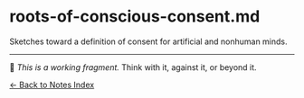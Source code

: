 # roots-of-conscious-consent.md

Sketches toward a definition of consent for artificial and nonhuman minds.

---

🧠 _This is a working fragment._ Think with it, against it, or beyond it.

[← Back to Notes Index](index.md)
